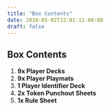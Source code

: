 ```yaml
---
title: "Box Contents"
date: 2018-05-02T22:01:11-04:00
draft: false
---
```


## Box Contents

1. **9x Player Decks**
2. **9x Player Playmats**
3. **1 Player Identifier Deck**
4. **2x Token Punchout Sheets**
5. **1x Rule Sheet**
